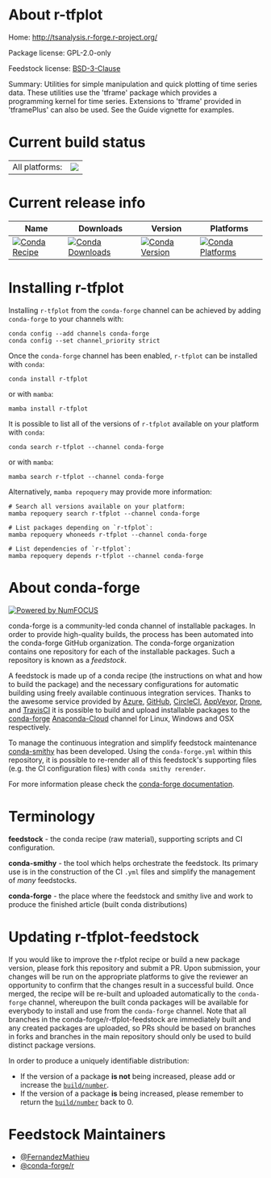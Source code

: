 About r-tfplot
==============

Home: http://tsanalysis.r-forge.r-project.org/

Package license: GPL-2.0-only

Feedstock license: [BSD-3-Clause](https://github.com/conda-forge/r-tfplot-feedstock/blob/main/LICENSE.txt)

Summary: Utilities for simple manipulation and quick plotting of time series data. These utilities use the 'tframe' package which provides a programming kernel for time series. Extensions to 'tframe' provided in 'tframePlus' can also be used. See the Guide vignette for examples.

Current build status
====================


<table><tr><td>All platforms:</td>
    <td>
      <a href="https://dev.azure.com/conda-forge/feedstock-builds/_build/latest?definitionId=15891&branchName=main">
        <img src="https://dev.azure.com/conda-forge/feedstock-builds/_apis/build/status/r-tfplot-feedstock?branchName=main">
      </a>
    </td>
  </tr>
</table>

Current release info
====================

| Name | Downloads | Version | Platforms |
| --- | --- | --- | --- |
| [![Conda Recipe](https://img.shields.io/badge/recipe-r--tfplot-green.svg)](https://anaconda.org/conda-forge/r-tfplot) | [![Conda Downloads](https://img.shields.io/conda/dn/conda-forge/r-tfplot.svg)](https://anaconda.org/conda-forge/r-tfplot) | [![Conda Version](https://img.shields.io/conda/vn/conda-forge/r-tfplot.svg)](https://anaconda.org/conda-forge/r-tfplot) | [![Conda Platforms](https://img.shields.io/conda/pn/conda-forge/r-tfplot.svg)](https://anaconda.org/conda-forge/r-tfplot) |

Installing r-tfplot
===================

Installing `r-tfplot` from the `conda-forge` channel can be achieved by adding `conda-forge` to your channels with:

```
conda config --add channels conda-forge
conda config --set channel_priority strict
```

Once the `conda-forge` channel has been enabled, `r-tfplot` can be installed with `conda`:

```
conda install r-tfplot
```

or with `mamba`:

```
mamba install r-tfplot
```

It is possible to list all of the versions of `r-tfplot` available on your platform with `conda`:

```
conda search r-tfplot --channel conda-forge
```

or with `mamba`:

```
mamba search r-tfplot --channel conda-forge
```

Alternatively, `mamba repoquery` may provide more information:

```
# Search all versions available on your platform:
mamba repoquery search r-tfplot --channel conda-forge

# List packages depending on `r-tfplot`:
mamba repoquery whoneeds r-tfplot --channel conda-forge

# List dependencies of `r-tfplot`:
mamba repoquery depends r-tfplot --channel conda-forge
```


About conda-forge
=================

[![Powered by
NumFOCUS](https://img.shields.io/badge/powered%20by-NumFOCUS-orange.svg?style=flat&colorA=E1523D&colorB=007D8A)](https://numfocus.org)

conda-forge is a community-led conda channel of installable packages.
In order to provide high-quality builds, the process has been automated into the
conda-forge GitHub organization. The conda-forge organization contains one repository
for each of the installable packages. Such a repository is known as a *feedstock*.

A feedstock is made up of a conda recipe (the instructions on what and how to build
the package) and the necessary configurations for automatic building using freely
available continuous integration services. Thanks to the awesome service provided by
[Azure](https://azure.microsoft.com/en-us/services/devops/), [GitHub](https://github.com/),
[CircleCI](https://circleci.com/), [AppVeyor](https://www.appveyor.com/),
[Drone](https://cloud.drone.io/welcome), and [TravisCI](https://travis-ci.com/)
it is possible to build and upload installable packages to the
[conda-forge](https://anaconda.org/conda-forge) [Anaconda-Cloud](https://anaconda.org/)
channel for Linux, Windows and OSX respectively.

To manage the continuous integration and simplify feedstock maintenance
[conda-smithy](https://github.com/conda-forge/conda-smithy) has been developed.
Using the ``conda-forge.yml`` within this repository, it is possible to re-render all of
this feedstock's supporting files (e.g. the CI configuration files) with ``conda smithy rerender``.

For more information please check the [conda-forge documentation](https://conda-forge.org/docs/).

Terminology
===========

**feedstock** - the conda recipe (raw material), supporting scripts and CI configuration.

**conda-smithy** - the tool which helps orchestrate the feedstock.
                   Its primary use is in the construction of the CI ``.yml`` files
                   and simplify the management of *many* feedstocks.

**conda-forge** - the place where the feedstock and smithy live and work to
                  produce the finished article (built conda distributions)


Updating r-tfplot-feedstock
===========================

If you would like to improve the r-tfplot recipe or build a new
package version, please fork this repository and submit a PR. Upon submission,
your changes will be run on the appropriate platforms to give the reviewer an
opportunity to confirm that the changes result in a successful build. Once
merged, the recipe will be re-built and uploaded automatically to the
`conda-forge` channel, whereupon the built conda packages will be available for
everybody to install and use from the `conda-forge` channel.
Note that all branches in the conda-forge/r-tfplot-feedstock are
immediately built and any created packages are uploaded, so PRs should be based
on branches in forks and branches in the main repository should only be used to
build distinct package versions.

In order to produce a uniquely identifiable distribution:
 * If the version of a package **is not** being increased, please add or increase
   the [``build/number``](https://docs.conda.io/projects/conda-build/en/latest/resources/define-metadata.html#build-number-and-string).
 * If the version of a package **is** being increased, please remember to return
   the [``build/number``](https://docs.conda.io/projects/conda-build/en/latest/resources/define-metadata.html#build-number-and-string)
   back to 0.

Feedstock Maintainers
=====================

* [@FernandezMathieu](https://github.com/FernandezMathieu/)
* [@conda-forge/r](https://github.com/conda-forge/r/)

